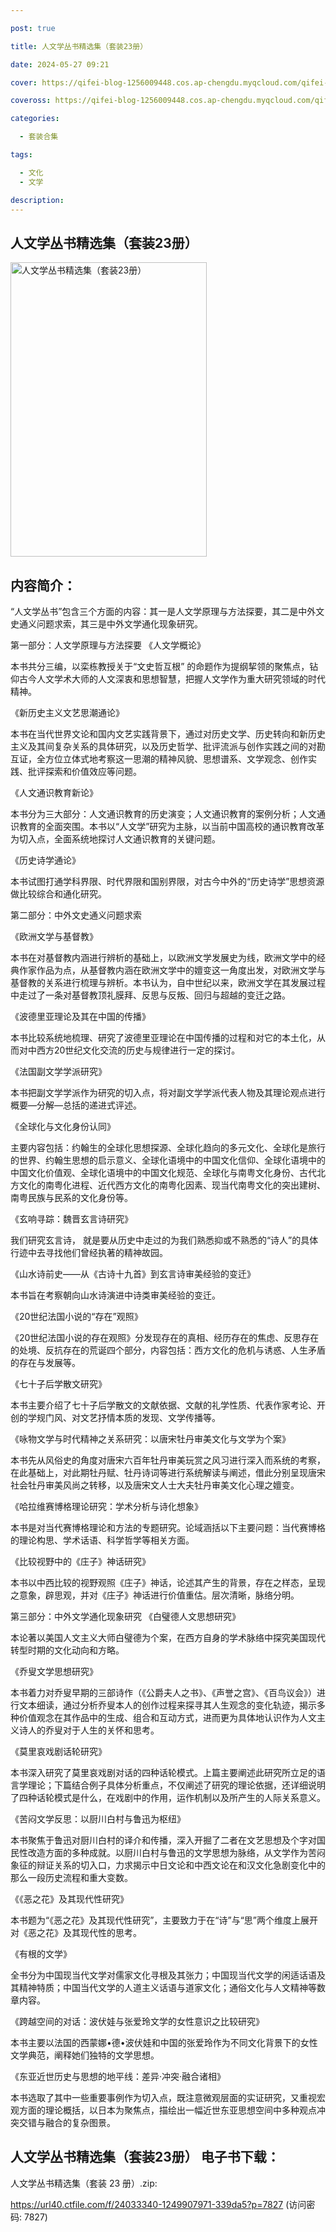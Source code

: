 ```yaml
---

post: true

title: 人文学丛书精选集（套装23册）

date: 2024-05-27 09:21

cover: https://qifei-blog-1256009448.cos.ap-chengdu.myqcloud.com/qifei-blog/6638a2c40ea9cb14038341b3.jpg

coveross: https://qifei-blog-1256009448.cos.ap-chengdu.myqcloud.com/qifei-blog/6638a2c40ea9cb14038341b3.jpg

categories:

  - 套装合集

tags:

  - 文化
  - 文学

description:
---
```


## 人文学丛书精选集（套装23册）
<img alt="人文学丛书精选集（套装23册） " class="aligncenter loading" data-was-processed="true" decoding="async" fetchpriority="high" height="471" src="https://qifei-blog-1256009448.cos.ap-chengdu.myqcloud.com/qifei-blog/6638a2c40ea9cb14038341b3.jpg" style="cursor: zoom-in;" width="314"/>

## 内容简介：

“人文学丛书”包含三个方面的内容：其一是人文学原理与方法探要，其二是中外文史通义问题求索，其三是中外文学通化现象研究。<br/>

第一部分：人文学原理与方法探要 《人文学概论》<br/>

本书共分三编，以栾栋教授关于“文史哲互根” 的命题作为提纲挈领的聚焦点，钻仰古今人文学术大师的人文深衷和思想智慧，把握人文学作为重大研究领域的时代精神。<br/>

《新历史主义文艺思潮通论》<br/>

本书在当代世界文论和国内文艺实践背景下，通过对历史文学、历史转向和新历史主义及其间复杂关系的具体研究，以及历史哲学、批评流派与创作实践之间的对勘互证，全方位立体式地考察这一思潮的精神风貌、思想谱系、文学观念、创作实践、批评探索和价值效应等问题。<br/>

《人文通识教育新论》<br/>

本书分为三大部分：人文通识教育的历史演变；人文通识教育的案例分析；人文通识教育的全面突围。本书以“人文学”研究为主脉，以当前中国高校的通识教育改革为切入点，全面系统地探讨人文通识教育的关键问题。<br/>

《历史诗学通论》<br/>

本书试图打通学科界限、时代界限和国别界限，对古今中外的“历史诗学”思想资源做比较综合和通化研究。<br/>

第二部分：中外文史通义问题求索<br/>

《欧洲文学与基督教》<br/>

本书在对基督教内涵进行辨析的基础上，以欧洲文学发展史为线，欧洲文学中的经典作家作品为点，从基督教内涵在欧洲文学中的嬗变这一角度出发，对欧洲文学与基督教的关系进行梳理与辨析。本书认为，自中世纪以来，欧洲文学在其发展过程中走过了一条对基督教顶礼膜拜、反思与反叛、回归与超越的变迁之路。<br/>

《波德里亚理论及其在中国的传播》<br/>

本书比较系统地梳理、研究了波德里亚理论在中国传播的过程和对它的本土化，从而对中西方20世纪文化交流的历史与规律进行一定的探讨。<br/>

《法国副文学学派研究》<br/>

本书把副文学学派作为研究的切入点，将对副文学学派代表人物及其理论观点进行概要—分解—总括的递进式评述。<br/>

《全球化与文化身份认同》<br/>

主要内容包括：约翰生的全球化思想探源、全球化趋向的多元文化、全球化是旅行的世界、约翰生思想的启示意义、全球化语境中的中国文化信仰、全球化语境中的中国文化价值观、全球化语境中的中国文化规范、全球化与南粤文化身份、古代北方文化的南粤化进程、近代西方文化的南粤化因素、现当代南粤文化的突出建树、南粤民族与民系的文化身份等。<br/>

《玄响寻踪：魏晋玄言诗研究》<br/>

我们研究玄言诗， 就是要从历史中走过的为我们熟悉抑或不熟悉的“诗人”的具体行迹中去寻找他们曾经执著的精神故园。<br/>

《山水诗前史——从《古诗十九首》到玄言诗审美经验的变迁》<br/>

本书旨在考察朝向山水诗演进中诗类审美经验的变迁。<br/>

《20世纪法国小说的“存在”观照》<br/>

《20世纪法国小说的存在观照》分发现存在的真相、经历存在的焦虑、反思存在的处境、反抗存在的荒诞四个部分，内容包括：西方文化的危机与诱惑、人生矛盾的存在与发展等。<br/>

《七十子后学散文研究》<br/>

本书主要介绍了七十子后学散文的文献依据、文献的礼学性质、代表作家考论、开创的学规门风、对文艺抒情本质的发现、文学传播等。<br/>

《咏物文学与时代精神之关系研究：以唐宋牡丹审美文化与文学为个案》<br/>

本书先从风俗史的角度对唐宋六百年牡丹审美玩赏之风习进行深入而系统的考察，在此基础上，对此期牡丹赋、牡丹诗词等进行系统解读与阐述，借此分别呈现唐宋社会牡丹审美风尚之转移，以及唐宋文人士大夫牡丹审美文化心理之嬗变。<br/>

《哈拉维赛博格理论研究：学术分析与诗化想象》<br/>

本书是对当代赛博格理论和方法的专题研究。论域涵括以下主要问题：当代赛博格的理论构思、学术话语、科学哲学等相关方面。<br/>

《比较视野中的《庄子》神话研究》<br/>

本书以中西比较的视野观照《庄子》神话，论述其产生的背景，存在之样态，呈现之意象，辟思观，并对《庄子》神话进行价值重估。层次清晰，脉络分明。<br/>

第三部分：中外文学通化现象研究 《白璧德人文思想研究》<br/>

本论著以美国人文主义大师白璧德为个案，在西方自身的学术脉络中探究美国现代转型时期的文化动向和方略。<br/>

《乔叟文学思想研究》<br/>

本书着力对乔叟早期的三部诗作（《公爵夫人之书》、《声誉之宫》、《百鸟议会》）进行文本细读，通过分析乔叟本人的创作过程来探寻其人生观念的变化轨迹，揭示多种价值观念在其作品中的生成、组合和互动方式，进而更为具体地认识作为人文主义诗人的乔叟对于人生的关怀和思考。<br/>

《莫里哀戏剧话轮研究》<br/>

本书深入研究了莫里哀戏剧对话的四种话轮模式。上篇主要阐述此研究所立足的语言学理论；下篇结合例子具体分析重点，不仅阐述了研究的理论依据，还详细说明了四种话轮模式是什么，在戏剧中的作用，运作机制以及所产生的人际关系意义。<br/>

《苦闷文学反思：以厨川白村与鲁迅为枢纽》<br/>

本书聚焦于鲁迅对厨川白村的译介和传播，深入开掘了二者在文艺思想及个字对国民性改造方面的多种成就。以厨川白村与鲁迅的文学思想为脉络，从文学作为苦闷象征的辩证关系的切入口，力求揭示中日文论和中西文论在和汉文化急剧变化中的那么一段历史流程和重大变数。<br/>

《《恶之花》及其现代性研究》<br/>

本书题为“《恶之花》及其现代性研究”，主要致力于在“诗”与“思”两个维度上展开对《恶之花》及其现代性的思考。<br/>

《有根的文学》<br/>

全书分为中国现当代文学对儒家文化寻根及其张力；中国现当代文学的闲适话语及其精神特质；中国当代文学的人道主义话语与道家文化；通俗文化与人文精神等数章内容。<br/>

《跨越空间的对话：波伏娃与张爱玲文学的女性意识之比较研究》<br/>

本书主要以法国的西蒙娜•德•波伏娃和中国的张爱玲作为不同文化背景下的女性文学典范，阐释她们独特的文学思想。<br/>

《东亚近世历史与思想的地平线：差异·冲突·融合诸相》<br/>

本书选取了其中一些重要事例作为切入点，既注意微观层面的实证研究，又重视宏观方面的理论概括，以日本为聚焦点，描绘出一幅近世东亚思想空间中多种观点冲突交错与融合的复杂图景。

## 人文学丛书精选集（套装23册） 电子书下载：
人文学丛书精选集（套装 23 册）.zip: 

https://url40.ctfile.com/f/24033340-1249907971-339da5?p=7827 (访问密码: 7827)
